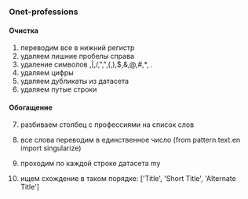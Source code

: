 ### Onet-professions

#### Очистка

1. переводим все в нижний регистр
2. удаляем лишние пробелы справа
3. удаление символов \,|,/,",",(,),$,&,@,#,*, .
4. удаляем цифры
5. удаляем дубликаты из датасета
6. удаляем путые строки

#### Обогащение

7. разбиваем столбец с профессиями на список слов
8. все слова переводим в единственное число (from pattern.text.en import singularize)


9. проходим по каждой строке датасета my
10. ищем схождение в таком порядке: ['Title', 'Short Title', 'Alternate Title']